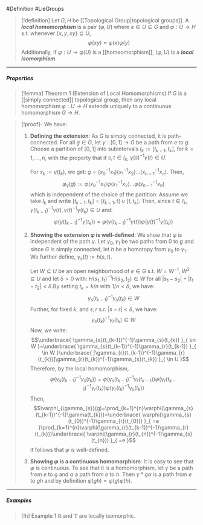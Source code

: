 #Definition #LieGroups 

> [!definition]
> Let $G,H$ be [[Topological Group|topological groups]]. A ***local homomorphism*** is a pair $(\varphi,U)$ where $e\in U\subseteq G$ and $\varphi:U\to H$ s.t. whenever $\{ x,y,xy \}\subseteq U$, $$\varphi(xy)=\varphi(x)\varphi(y)$$
> Additionally, if $\varphi:U\to\varphi(U)$ is a [[homeomorphism]], $(\varphi,U)$ is a ***local isomorphism***.
---
##### Properties
> [!lemma] Theorem 1 (Extension of Local Homomorphisms)
> If $G$ is a [[simply connected]] topological group, then any local homomorphism $\varphi:U\to H$ extends uniquely to a continuous homomorphism $G\to H$.

> [!proof]- 
> We have:
> 1. **Defining the extension**:
>    As $G$ is simply connected, it is path-connected. For all $g\in G$, let $\gamma:[0,1]\to G$ be a path from $e$ to $g$. Choose a partition of $[0,1]$ into subintervals $I_{k}:=[t_{k-1},t_{k}]$, for $k=1,\dots,n$, with the property that if $s,t\in I_{k}$, $\gamma(s)^{-1}\gamma(t)\in U$.
>    
>    For $x_{k}:=\gamma(t_{k})$, we get: $g=(x_{0}^{-1}x_{1})(x_{1}^{-1}x_{2})\dots(x_{n-1}^{-1}x_{n})$. Then, $$\varphi_{\gamma}(g):=\varphi(x_{0}^{-1}x_{1})\varphi(x_{1}^{-1}x_{2})\dots\varphi(x_{n-1}^{-1}x_{n})$$which is independent of the choice of the partition: Assume we take $I_{k}$ and write $[t_{k-1},t_{k}]=[t_{k-1},t]\cup[t,t_{k}]$. Then, since $t\in I_{k}$, $\gamma (t_{k-1})^{-1}\gamma(t),\gamma(t)^{-1}\gamma(t_{k})\in U$ and: $$\varphi(\gamma(t_{k-1})^{-1}\gamma(t_{k}))=\varphi(\gamma(t_{k-1})^{-1}\gamma(t))\varphi(\gamma(t)^{-1}\gamma(t_{k}))$$
> 2. **Showing the extension $\varphi$ is well-defined**:
>    We show that $\varphi$ is independent of the path $\gamma$. Let $\gamma_{0},\gamma_{1}$ be two paths from $0$ to $g$ and since $G$ is simply connected, let $h$ be a homotopy from $\gamma_{0}$ to $\gamma_{1}$. We further define, $\gamma_{s}(t):=h(s,t)$. 
>    
>    Let $W\subseteq U$ be an open neighborhood of $e\in G$ s.t. $W=W^{-1}$, $W^2\subseteq U$ and let $\delta>0$ with: $H(s_{1},t_{1})^{-1}H(s_{2},t_{2})\in W$ for all $\left| s_{1}-s_{2} \right|+\left| t_{1}-t_{2} \right|<\delta$.By setting $t_{k}=k /n$ with $1 /n<\delta$, we have: $$\gamma_{s}(t_{k-1})^{-1}\gamma_{s}(t_{k})\in W$$Further, for fixed $k$, and $s,r$ s.r. $\left| s-r \right|<\delta$, we have: $$\gamma_{s}(t_{k})^{-1}\gamma_{r}(t_{k})\in W$$Now, we write: $$\underbrace{ \gamma_{s}(t_{k-1})^{-1}\gamma_{s}(t_{k}) }_{ \in W }=\underbrace{ \gamma_{s}(t_{k-1})^{-1}\gamma_{r}(t_{k-1}) }_{ \in W }\underbrace{ [\gamma_{r}(t_{k-1})^{-1}\gamma_{r}(t_{k})]\gamma_{r}(t_{k})^{-1}\gamma_{s}(t_{k}) }_{ \in U }$$Therefore, by the local homomorphism, $$\varphi( \gamma_{s}(t_{k-1})^{-1}\gamma_{s}(t_{k}) )= \varphi(\gamma_{s}(t_{k-1})^{-1}\gamma_{r}(t_{k-1}))\varphi(\gamma_{r}(t_{k-1})^{-1}\gamma_{r}(t_{k}))\varphi(\gamma_{r}(t_{k})^{-1}\gamma_{s}(t_{k}))$$Then, $$\varphi_{\gamma_{s}}(g)=\prod_{k=1}^{n}\varphi(\gamma_{s}(t_{k-1})^{-1}\gamma(t_{k}))=\underbrace{ \varphi(\gamma_{s}(t_{0})^{-1}\gamma_{r}(t_{0})) }_{ =e }\prod_{k=1}^{n}\varphi(\gamma_{r}(t_{k-1})^{-1}\gamma_{r}(t_{k}))\underbrace{ \varphi(\gamma_{r}(t_{n})^{-1}\gamma_{s}(t_{n})) }_{ =e }$$It follows that $\varphi$ is well-defined.
>  3. **Showing $\varphi$ is a continuous homomorphism**:
>     It is easy to see that $\varphi$ is continuous. To see that it is a homomorphism, let $\gamma$ be a path from $e$ to $g$ and $\alpha$ a path from $e$ to $h$. Then $\gamma*g\alpha$ is a path from $e$ to $gh$ and by definition $\varphi(gh)=\varphi(g)\varphi(h)$.
---
##### Examples
> [!h] Example 1
> $\mathbb{R}$ and $\mathbb{T}$ are locally isomorphic.